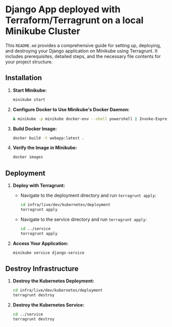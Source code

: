 # Django App deployed with Terraform/Terragrunt on a local Minikube Cluster

This `README.md` provides a comprehensive guide for setting up, deploying, and destroying your Django application on Minikube using Terragrunt. It includes prerequisites, detailed steps, and the necessary file contents for your project structure.

## Installation

1. **Start Minikube:**

    ```sh
    minikube start
    ```

2. **Configure Docker to Use Minikube's Docker Daemon:**

    ```sh
    & minikube -p minikube docker-env --shell powershell | Invoke-Expression
    ```

3. **Build Docker Image:**

    ```sh
    docker build -t webapp:latest .
    ```

4. **Verify the Image in Minikube:**

    ```sh
    docker images
    ```

## Deployment

1. **Deploy with Terragrunt:**

    - Navigate to the deployment directory and run `terragrunt apply`:

        ```sh
        cd infra/live/dev/kubernetes/deployment
        terragrunt apply
        ```

    - Navigate to the service directory and run `terragrunt apply`:

        ```sh
        cd ../service
        terragrunt apply
        ```

2. **Access Your Application:**

    ```sh
    minikube service django-service
    ```

## Destroy Infrastructure

1. **Destroy the Kubernetes Deployment:**

    ```sh
    cd infra/live/dev/kubernetes/deployment
    terragrunt destroy
    ```

2. **Destroy the Kubernetes Service:**

    ```sh
    cd ../service
    terragrunt destroy
    ```
